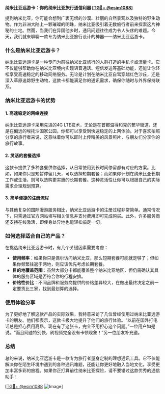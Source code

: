 **纳米比亚远游卡：你的纳米比亚旅行通信利器 [[TG💪+ @esim1088](https://t.me/s/esim1088)]**

提到纳米比亚，你可能会想到广袤无垠的沙漠、壮丽的自然景观以及独特的野生动物。作为非洲大陆上一颗璀璨的明珠，纳米比亚吸引着无数旅行者前来探索这片神秘的土地。然而，当我们在异国他乡时，通讯问题往往成为令人头疼的难题。今天，我们就来聊聊一款专为纳米比亚旅行设计的神器——纳米比亚远游卡。

### 什么是纳米比亚远游卡？

纳米比亚远游卡是一种专门为前往纳米比亚旅行的人群打造的手机卡或流量卡。它不仅能够帮助你在纳米比亚境内实现语音通话、短信发送等基础功能，还能让你轻松享受高速稳定的移动网络服务。无论是计划在纳米比亚自驾穿越红色沙丘，还是深入草原追踪野生动物，这款卡都能满足你的通讯需求，确保你随时与外界保持联系。

### 纳米比亚远游卡的优势

#### 1. 高速稳定的网络连接

纳米比亚远游卡采用先进的4G LTE技术，无论是在首都温得和克的繁华街道，还是在偏远的埃托沙国家公园，你都可以享受到快速稳定的上网体验。对于喜欢拍照分享的旅行者来说，这意味着你可以即时上传精美的风景照片，与朋友们分享你的旅行故事。

#### 2. 灵活的套餐选择

这款卡提供了多种套餐供你选择，从日常使用到长时间停留都有对应的方案。比如，如果你只是短暂停留几天，可以选择短期套餐；而如果你计划在纳米比亚长期工作或生活，则可以选购更实惠的长期套餐。这种灵活性让你可以根据自己的实际需求合理规划预算。

#### 3. 简单便捷的注册流程

与其他复杂的国际漫游服务相比，纳米比亚远游卡的注册过程非常简单。通常情况下，只需通过官方网站填写相关信息并支付费用即可完成购买。此外，许多服务商还支持在线激活，即使身处异地也能轻松搞定一切。

### 如何选择适合自己的产品？

在挑选纳米比亚远游卡时，有几个关键因素需要考虑：

- **使用频率**：如果你只是偶尔访问纳米比亚，那么短期套餐可能就足够了；但如果你频繁往返于两地，则应该优先考虑长期套餐。
- **目的地覆盖范围**：虽然大部分卡都能覆盖整个纳米比亚地区，但仍需确认其具体的服务区域是否符合你的行程安排。
- **价格性价比**：不同品牌和服务商提供的价格差异较大，在做出最终决定之前一定要货比三家，找到最划算的选择。

### 使用体验分享

为了更好地了解这款产品的实际效果，我特意采访了几位曾经使用过纳米比亚远游卡的朋友。他们都表示，这款卡极大地提升了他们的旅行体验。“以前在国外打电话总是担心费用高昂，现在有了这张卡，完全不用担心这个问题。”一位用户如是说。“而且网速特别快，刷视频完全没有卡顿现象！”另一位朋友补充道。

### 总结

总的来说，纳米比亚远游卡是一款专为旅行者量身定制的理想通讯工具。它不仅能解决你在陌生环境中遇到的各种通讯难题，还能让你更好地融入当地文化，享受更加丰富多彩的旅程。如果你正打算前往纳米比亚探险，请不要错过这款优秀的通信助手！

[[TG💪+ @esim1088](https://t.me/s/esim1088) ![Image](https://i.postimg.cc/4NQfJmqS/Snipaste-2025-05-13-00-14-12.png)]